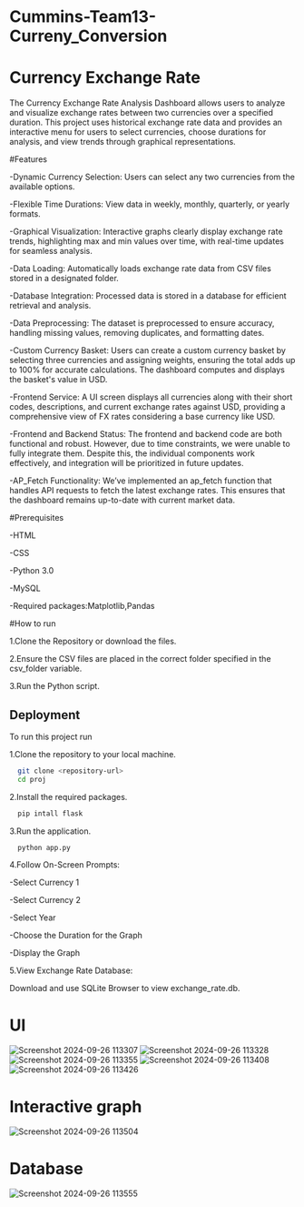 # Cummins-Team13-Curreny_Conversion

# Currency Exchange Rate

The Currency Exchange Rate Analysis Dashboard allows users to analyze and visualize exchange rates between two currencies over a specified duration. This project uses historical exchange rate data and provides an interactive menu for users to select currencies, choose durations for analysis, and view trends through graphical representations.

#Features

-Dynamic Currency Selection: Users can select any two currencies from the available options.

-Flexible Time Durations: View data in weekly, monthly, quarterly, or yearly formats.

-Graphical Visualization: Interactive graphs clearly display exchange rate trends, highlighting max and min values over time, with real-time updates for seamless analysis.

-Data Loading: Automatically loads exchange rate data from CSV files stored in a designated folder.

-Database Integration: Processed data is stored in a database for efficient retrieval and analysis.

-Data Preprocessing: The dataset is preprocessed to ensure accuracy, handling missing values, removing duplicates, and formatting dates.

-Custom Currency Basket: Users can create a custom currency basket by selecting three currencies and assigning weights, ensuring the total adds up to 100% for accurate calculations. The dashboard computes and displays the basket's value in USD.

-Frontend Service: A UI screen displays all currencies along with their short codes, descriptions, and current exchange rates against USD, providing a comprehensive view of FX rates considering a base currency like USD.

-Frontend and Backend Status: The frontend and backend code are both functional and robust. However, due to time constraints, we were unable to fully integrate them. Despite this, the individual components work effectively, and integration will be prioritized in future updates.

-AP_Fetch Functionality: We’ve implemented an ap_fetch function that handles API requests to fetch the latest exchange rates. This ensures that the dashboard remains up-to-date with current market data.

#Prerequisites

-HTML

-CSS

-Python 3.0

-MySQL

-Required packages:Matplotlib,Pandas

#How to run

1.Clone the Repository or download the files.

2.Ensure the CSV files are placed in the correct folder specified in the csv_folder variable.

3.Run the Python script.



## Deployment

To run this project run

1.Clone the repository to your local machine.
```bash
  git clone <repository-url>
  cd proj
```
2.Install the required packages.
```bash
  pip intall flask
```
3.Run the application.
```bash
  python app.py
```
4.Follow On-Screen Prompts:

-Select Currency 1

-Select Currency 2

-Select Year

-Choose the Duration for the Graph

-Display the Graph

5.View Exchange Rate Database:

Download and use SQLite Browser to view exchange_rate.db.

# UI
![Screenshot 2024-09-26 113307](https://github.com/user-attachments/assets/b6a04447-e7d8-4dc7-a8f3-cd5e10fdd196)
![Screenshot 2024-09-26 113328](https://github.com/user-attachments/assets/73fea810-0997-4213-9a69-35eadb9563dc)
![Screenshot 2024-09-26 113355](https://github.com/user-attachments/assets/86fb9ca0-d131-4371-a671-f5e1e1779404)
![Screenshot 2024-09-26 113408](https://github.com/user-attachments/assets/f8351a4e-5da7-436f-b93c-da0e9100f604)
![Screenshot 2024-09-26 113426](https://github.com/user-attachments/assets/9ec26b18-ffa4-46de-a731-4ac6bb0156ec)

# Interactive graph
![Screenshot 2024-09-26 113504](https://github.com/user-attachments/assets/da1b5364-e4c3-4103-83d0-107da6100de0)

# Database
![Screenshot 2024-09-26 113555](https://github.com/user-attachments/assets/8a9e9d60-35a2-4ad7-b1cb-14021b95f0c2)




